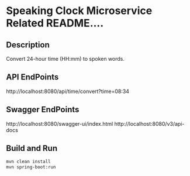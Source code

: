 # Speaking Clock Microservice Related README....

## Description

Convert 24-hour time (HH:mm) to spoken words.

## API EndPoints

http://localhost:8080/api/time/convert?time=08:34

## Swagger EndPoints

http://localhost:8080/swagger-ui/index.html
http://localhost:8080/v3/api-docs

## Build and Run

```bash
mvn clean install
mvn spring-boot:run
